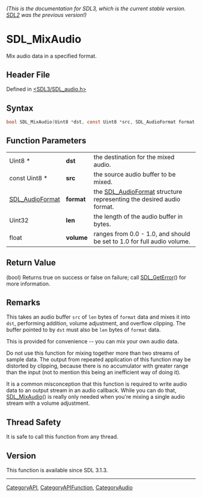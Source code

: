 ###### (This is the documentation for SDL3, which is the current stable version. [SDL2](https://wiki.libsdl.org/SDL2/) was the previous version!)
# SDL_MixAudio

Mix audio data in a specified format.

## Header File

Defined in [<SDL3/SDL_audio.h>](https://github.com/libsdl-org/SDL/blob/main/include/SDL3/SDL_audio.h)

## Syntax

```c
bool SDL_MixAudio(Uint8 *dst, const Uint8 *src, SDL_AudioFormat format, Uint32 len, float volume);
```

## Function Parameters

|                                    |            |                                                                                         |
| ---------------------------------- | ---------- | --------------------------------------------------------------------------------------- |
| Uint8 *                            | **dst**    | the destination for the mixed audio.                                                    |
| const Uint8 *                      | **src**    | the source audio buffer to be mixed.                                                    |
| [SDL_AudioFormat](SDL_AudioFormat) | **format** | the [SDL_AudioFormat](SDL_AudioFormat) structure representing the desired audio format. |
| Uint32                             | **len**    | the length of the audio buffer in bytes.                                                |
| float                              | **volume** | ranges from 0.0 - 1.0, and should be set to 1.0 for full audio volume.                  |

## Return Value

(bool) Returns true on success or false on failure; call
[SDL_GetError](SDL_GetError)() for more information.

## Remarks

This takes an audio buffer `src` of `len` bytes of `format` data and mixes
it into `dst`, performing addition, volume adjustment, and overflow
clipping. The buffer pointed to by `dst` must also be `len` bytes of
`format` data.

This is provided for convenience -- you can mix your own audio data.

Do not use this function for mixing together more than two streams of
sample data. The output from repeated application of this function may be
distorted by clipping, because there is no accumulator with greater range
than the input (not to mention this being an inefficient way of doing it).

It is a common misconception that this function is required to write audio
data to an output stream in an audio callback. While you can do that,
[SDL_MixAudio](SDL_MixAudio)() is really only needed when you're mixing a
single audio stream with a volume adjustment.

## Thread Safety

It is safe to call this function from any thread.

## Version

This function is available since SDL 3.1.3.

----
[CategoryAPI](CategoryAPI), [CategoryAPIFunction](CategoryAPIFunction), [CategoryAudio](CategoryAudio)

